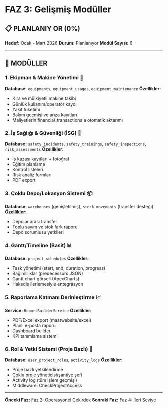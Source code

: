 # FAZ 3: Gelişmiş Modüller
## 📋 PLANLANIY OR (0%)

**Hedef:** Ocak - Mart 2026
**Durum:** Planlanıyor
**Modül Sayısı:** 6

---

## 🎯 MODÜLLER

### 1. Ekipman & Makine Yönetimi 🚜
**Database:** `equipments`, `equipment_usages`, `equipment_maintenance`
**Özellikler:**
- Kira ve mülkiyetli makine takibi
- Günlük kullanım/operatör kaydı
- Yakıt tüketimi
- Bakım geçmişi ve arıza kayıtları
- Maliyetlerin financial_transactions'a otomatik aktarımı

### 2. İş Sağlığı & Güvenliği (İSG) 👷
**Database:** `safety_incidents`, `safety_trainings`, `safety_inspections`, `risk_assessments`
**Özellikler:**
- İş kazası kayıtları + fotoğraf
- Eğitim planlama
- Kontrol listeleri
- Risk analiz formları
- PDF export

### 3. Çoklu Depo/Lokasyon Sistemi 📦
**Database:** `warehouses` (genişletilmiş), `stock_movements` (transfer desteği)
**Özellikler:**
- Depolar arası transfer
- Toplu sayım ve stok fark raporu
- Depo sorumlusu yetkileri

### 4. Gantt/Timeline (Basit) 📊
**Database:** `project_schedules`
**Özellikler:**
- Task yönetimi (start, end, duration, progress)
- Bağımlılıklar (predecessors JSON)
- Gantt chart görseli (ApexCharts)
- Hakediş ilerlemesiyle entegrasyon

### 5. Raporlama Katmanı Derinleştirme 📈
**Service:** `ReportBuilderService`
**Özellikler:**
- PDF/Excel export (maatwebsite/excel)
- Planlı e-posta raporu
- Dashboard builder
- KPI tanımlama sistemi

### 6. Rol & Yetki Sistemi (Proje Bazlı) 🎯
**Database:** `user_project_roles`, `activity_logs`
**Özellikler:**
- Proje bazlı yetkilendirme
- Çoklu proje yöneticisi/şantiye şefi
- Activity log (tüm işlem geçmişi)
- Middleware: CheckProjectAccess

---

**Önceki Faz:** [Faz 2: Operasyonel Çekirdek](./faz2-operasyonel-moduller.md)
**Sonraki Faz:** [Faz 4: İleri Seviye](./faz4-ileri-seviye.md)
